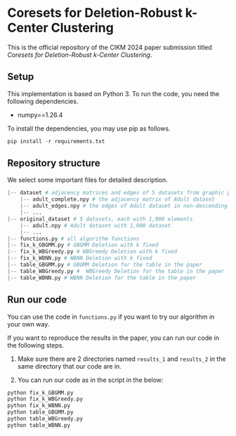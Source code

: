 # Coresets for Deletion-Robust k-Center Clustering

This is the official repository of the CIKM 2024 paper submission titled *Coresets for Deletion-Robust k-Center Clustering*.

## Setup

This implementation is based on Python 3. To run the code, you need the following dependencies.

- numpy==1.26.4

To install the dependencies, you may use pip as follows.

```python
pip install -r requirements.txt
```

## Repository structure
We select some important files for detailed description.

```python
|-- dataset # adjacency matrices and edges of 5 datasets from graphic perspective
    |-- adult_complete.npy # the adjacency matrix of Adult dataset
    |-- adult_edges.npy # the edges of Adult dataset in non-descending order
    |-- ...
|-- original_dataset # 5 datasets, each with 1,000 elements
    |-- adult.npy # Adult dataset with 1,000 dataset
    |-- ...
|-- functions.py # all algorithm functions
|-- fix_k_GBGMM.py # GBGMM Deletion with k fixed
|-- fix_k_WBGreedy.py # WBGreedy Deletion with k fixed
|-- fix_k_WBNN.py # WBNN Deletion with k fixed
|-- table_GBGMM.py # GBGMM Deletion for the table in the paper
|-- table_WBGreedy.py #  WBGreedy Deletion for the table in the paper
|-- table_WBNN.py # WBNN Deletion for the table in the paper
```

## Run our code
You can use the code in ```functions.py``` if you want to try our algorithm in your own way.

If you want to reproduce the results in the paper, you can run our code in the following steps.

1. Make sure there are 2 directories named ```results_1``` and ```results_2``` in the same directory that our code are in.

2. You can run our code as in the script in the below: 
```python
python fix_k_GBGMM.py
python fix_k_WBGreedy.py
python fix_k_WBNN.py
python table_GBGMM.py
python table_WBGreedy.py
python table_WBNN.py
```



